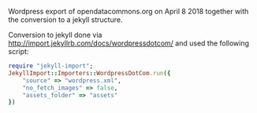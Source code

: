 Wordpress export of opendatacommons.org on April 8 2018 together with the conversion to a jekyll structure.

Conversion to jekyll done via http://import.jekyllrb.com/docs/wordpressdotcom/ and used the following script:

```ruby
require "jekyll-import";
JekyllImport::Importers::WordpressDotCom.run({
	"source" => "wordpress.xml",
	"no_fetch_images" => false,
	"assets_folder" => "assets"
})
```

